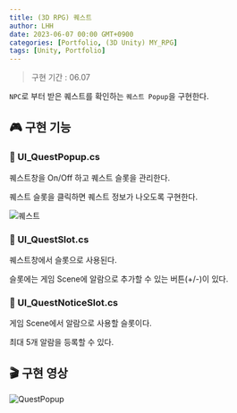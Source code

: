 ```yaml
---
title: (3D RPG) 퀘스트
author: LHH
date: 2023-06-07 00:00 GMT+0900
categories: [Portfolio, (3D Unity) MY_RPG]
tags: [Unity, Portfolio]
---
```


> 구현 기간 : 06.07

`NPC`로 부터 받은 퀘스트를 확인하는 `퀘스트 Popup`을 구현한다.

## 🎮 구현 기능
### 📝 UI_QuestPopup.cs
퀘스트창을 On/Off 하고 퀘스트 슬롯을 관리한다.

퀘스트 슬롯을 클릭하면 퀘스트 정보가 나오도록 구현한다.

![퀘스트](https://github.com/LHuHyeon/MY_MMORPG/assets/110723307/3247c897-8392-4095-bf2e-fc164bb2655c)

### 📝 UI_QuestSlot.cs
퀘스트창에서 슬롯으로 사용된다.

슬롯에는 게임 Scene에 알람으로 추가할 수 있는 버튼(+/-)이 있다.

### 📝 UI_QuestNoticeSlot.cs
게임 Scene에서 알람으로 사용할 슬롯이다.

최대 5개 알람을 등록할 수 있다.

## 🎬 구현 영상
![QuestPopup](https://github.com/LHuHyeon/MY_MMORPG/assets/110723307/fb9dada7-1369-438a-88e7-1faab67f5976)
